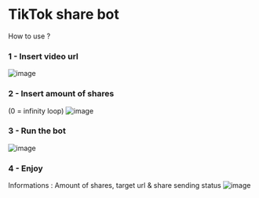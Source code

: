 # TikTok share bot
How to use ? 

### 1 - Insert video url 
![image](https://user-images.githubusercontent.com/88579983/166118522-2dbec950-5b6b-43ba-a9a6-488d3a4c6287.png)

### 2 - Insert amount of shares 
(0 = infinity loop)
![image](https://user-images.githubusercontent.com/88579983/166118561-7e933b8d-19c6-4f01-b25c-b2aff0e2ef76.png)

### 3 - Run the bot 
![image](https://user-images.githubusercontent.com/88579983/166118582-326745f0-8f42-4083-9a48-b133a5b1ad04.png)

### 4 - Enjoy 
Informations : Amount of shares, target url & share sending status 
![image](https://user-images.githubusercontent.com/88579983/166118637-055a6b92-f346-47dd-b86d-24f9cefde991.png)


